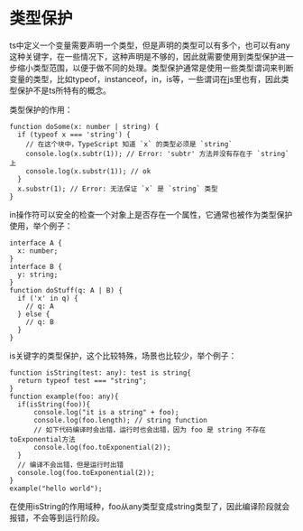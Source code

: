 # 类型保护

ts中定义一个变量需要声明一个类型，但是声明的类型可以有多个，也可以有any这种关键字，在一些情况下，这种声明是不够的，因此就需要使用到类型保护进一步缩小类型范围，以便于做不同的处理。类型保护通常是使用一些类型谓词来判断变量的类型，比如typeof，instanceof，in，is等，一些谓词在js里也有，因此类型保护不是ts所特有的概念。

类型保护的作用：

```
function doSome(x: number | string) {
  if (typeof x === 'string') {
    // 在这个块中，TypeScript 知道 `x` 的类型必须是 `string`
    console.log(x.subtr(1)); // Error: 'subtr' 方法并没有存在于 `string` 上
    console.log(x.substr(1)); // ok
  }
  x.substr(1); // Error: 无法保证 `x` 是 `string` 类型
}
```

in操作符可以安全的检查一个对象上是否存在一个属性，它通常也被作为类型保护使用，举个例子：

```
interface A {
  x: number;
}
interface B {
  y: string;
}
function doStuff(q: A | B) {
  if ('x' in q) {
    // q: A
  } else {
    // q: B
  }
}
```

is关键字的类型保护，这个比较特殊，场景也比较少，举个例子：

```
function isString(test: any): test is string{
  return typeof test === "string";
}
function example(foo: any){
  if(isString(foo)){
      console.log("it is a string" + foo);
      console.log(foo.length); // string function
      // 如下代码编译时会出错，运行时也会出错，因为 foo 是 string 不存在toExponential方法
      console.log(foo.toExponential(2));
  }
  // 编译不会出错，但是运行时出错
  console.log(foo.toExponential(2));
}
example("hello world");
```
在使用isString的作用域种，foo从any类型变成string类型了，因此编译阶段就会报错，不会等到运行阶段。